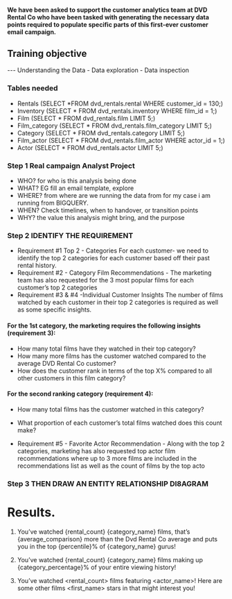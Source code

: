 #### We have been asked to support the customer analytics team at DVD Rental Co who have been tasked with generating the necessary data points required to populate specific parts of this first-ever customer email campaign.

## Training objective
--- Understanding the Data - Data exploration - Data inspection
### Tables needed
- Rentals (SELECT *FROM dvd_rentals.rental WHERE customer_id = 130;)
- Inventory (SELECT * FROM dvd_rentals.inventory WHERE film_id = 1;)
- Film (SELECT * FROM dvd_rentals.film LIMIT 5;)
- Film_category (SELECT * FROM dvd_rentals.film_category LIMIT 5;)
- Category (SELECT * FROM dvd_rentals.category LIMIT 5;)
- Film_actor (SELECT * FROM dvd_rentals.film_actor WHERE actor_id = 1;)
- Actor (SELECT * FROM dvd_rentals.actor LIMIT 5;)

### Step 1 Real campaign Analyst Project
- WHO?  for who is this analysis being done
- WHAT? EG fill an email template, explore
- WHERE? from where are we running the data from for my case i am running from BIGQUERY.
- WHEN? Check timelines, when to handover, or transition points
- WHY? the value this analysis might bring, and the purpose

### Step 2 IDENTIFY THE REQUIREMENT
- Requirement #1 Top 2 - Categories For each customer-  we need to identify the top 2 categories for each customer based off their past rental history. 
- Requirement #2 - Category Film Recommendations - The marketing team has also requested for the 3 most popular films for each customer’s top 2 categories
- Requirement #3 & #4 -Individual Customer Insights  The number of films watched by each customer in their top 2 categories is required as well as some specific insights.
  
#### For the 1st category, the marketing requires the following insights (requirement 3):
- How many total films have they watched in their top category?
- How many more films has the customer watched compared to the average DVD Rental Co customer?
- How does the customer rank in terms of the top X% compared to all other customers in this film category?

#### For the second ranking category (requirement 4):
- How many total films has the customer watched in this category?
- What proportion of each customer’s total films watched does this count make?

- Requirement #5 - Favorite Actor Recommendation - Along with the top 2 categories, marketing has also requested top actor film recommendations where up to 3 more films are included in the recommendations list as well as the count of films by the top acto



### Step 3 THEN DRAW AN ENTITY RELATIONSHIP DI8AGRAM

# Results. 
1. You’ve watched {rental_count} {category_name} films, that’s {average_comparison} more than the Dvd Rental Co average and puts you in the top {percentile}% of {category_name} gurus!

2. You’ve watched {rental_count} {category_name} films making up {category_percentage}% of your entire viewing history!

3. You’ve watched <rental_count> films featuring <actor_name>! Here are some other films <first_name> stars in that might interest you!
